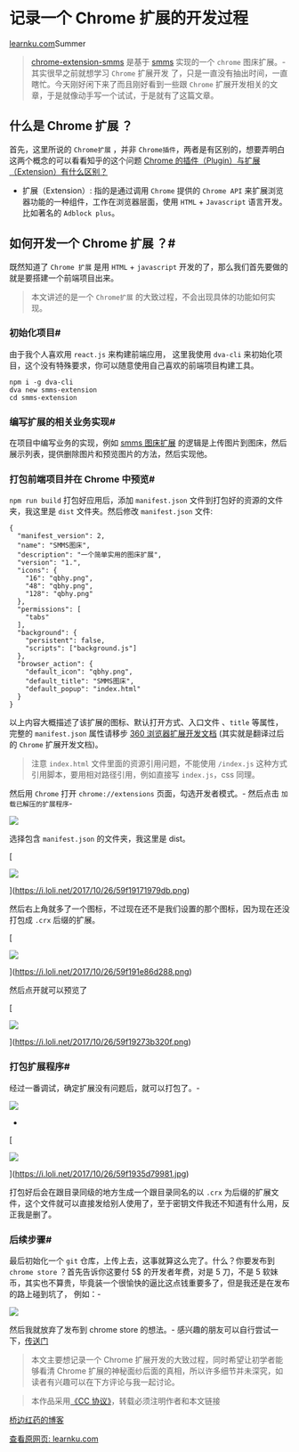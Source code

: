 # 记录一个 Chrome 扩展的开发过程

[learnku.com](https://learnku.com/articles/6513/record-the-development-process-of-a-chrome-extension)Summer

> [chrome-extension-smms](https://github.com/96qbhy/chrome-extension-smms) 是基于 [smms](https://github.com/96qbhy/smms) 实现的一个 `chrome` 图床扩展。-
> 其实很早之前就想学习 `Chrome` 扩展开发 了，只是一直没有抽出时间，一直瞎忙。今天刚好闲下来了而且刚好看到一些跟 `Chrome` 扩展开发相关的文章，于是就像动手写一个试试，于是就有了这篇文章。

## 什么是 Chrome 扩展 ？

首先，这里所说的 `Chrome扩展` ，并非 `Chrome插件`，两者是有区别的，想要弄明白这两个概念的可以看看知乎的这个问题 [Chrome 的插件（Plugin）与扩展（Extension）有什么区别？](https://www.zhihu.com/question/20628768)

*   扩展（Extension）: 指的是通过调用 `Chrome` 提供的 `Chrome API` 来扩展浏览器功能的一种组件，工作在浏览器层面，使用 `HTML` + `Javascript` 语言开发。比如著名的 `Adblock plus`。

## 如何开发一个 Chrome 扩展 ？#

既然知道了 `Chrome 扩展` 是用 `HTML` + `javascript` 开发的了，那么我们首先要做的就是要搭建一个前端项目出来。

> 本文讲述的是一个 `Chrome扩展` 的大致过程，不会出现具体的功能如何实现。

### 初始化项目#

由于我个人喜欢用 `react.js` 来构建前端应用， 这里我使用 `dva-cli` 来初始化项目，这个没有特殊要求，你可以随意使用自己喜欢的前端项目构建工具。

    npm i -g dva-cli
    dva new smms-extension
    cd smms-extension

### 编写扩展的相关业务实现#

在项目中编写业务的实现，例如 [smms 图床扩展](https://github.com/96qbhy/chrome-extension-smms) 的逻辑是上传图片到图床，然后展示列表，提供删除图片和预览图片的方法，然后实现他。

### 打包前端项目并在 Chrome 中预览#

`npm run build` 打包好应用后，添加 `manifest.json` 文件到打包好的资源的文件夹，我这里是 `dist` 文件夹。然后修改 `manifest.json` 文件:

    {
      "manifest_version": 2,
      "name": "SMMS图床",
      "description": "一个简单实用的图床扩展",
      "version": "1.",
      "icons": {
        "16": "qbhy.png",
        "48": "qbhy.png",
        "128": "qbhy.png"
      },
      "permissions": [
        "tabs"
      ],
      "background": {
        "persistent": false,
        "scripts": ["background.js"]
      },
      "browser_action": {
        "default_icon": "qbhy.png",
        "default_title": "SMMS图床",
        "default_popup": "index.html"
      }
    }

以上内容大概描述了该扩展的图标、默认打开方式、入口文件 、`title` 等属性，完整的 `manifest.json` 属性请移步 [360 浏览器扩展开发文档](http://open.chrome.360.cn/extension_dev/manifest.html) (其实就是翻译过后的 `Chrome` 扩展开发文档)。

> 注意 `index.html` 文件里面的资源引用问题，不能使用 `/index.js` 这种方式引用脚本，要用相对路径引用，例如直接写 `index.js`，css 同理。

然后用 `Chrome` 打开 `chrome://extensions` 页面，勾选开发者模式。-
然后点击 `加载已解压的扩展程序`-
[](https://i.loli.net/2017/10/26/59f190b027d36.png)

[![](https://cubox.pro/c/filters:no_upscale()?imageUrl=https%3A%2F%2Fi.loli.net%2F2017%2F10%2F26%2F59f190b027d36.png)](https://i.loli.net/2017/10/26/59f190b027d36.png)

选择包含 `manifest.json` 的文件夹，我这里是 dist。

[

![](https://cubox.pro/c/filters:no_upscale()?imageUrl=https%3A%2F%2Fi.loli.net%2F2017%2F10%2F26%2F59f19171979db.png)



](https://i.loli.net/2017/10/26/59f19171979db.png)

然后右上角就多了一个图标，不过现在还不是我们设置的那个图标，因为现在还没打包成 `.crx` 后缀的扩展。

[

![](https://cubox.pro/c/filters:no_upscale()?imageUrl=https%3A%2F%2Fi.loli.net%2F2017%2F10%2F26%2F59f191e86d288.png)



](https://i.loli.net/2017/10/26/59f191e86d288.png)

然后点开就可以预览了

[

![](https://cubox.pro/c/filters:no_upscale()?imageUrl=https%3A%2F%2Fi.loli.net%2F2017%2F10%2F26%2F59f19273b320f.png)



](https://i.loli.net/2017/10/26/59f19273b320f.png)

### 打包扩展程序#

经过一番调试，确定扩展没有问题后，就可以打包了。-
[](https://i.loli.net/2017/10/26/59f193561cf04.png)

[![](https://cubox.pro/c/filters:no_upscale()?imageUrl=https%3A%2F%2Fi.loli.net%2F2017%2F10%2F26%2F59f193561cf04.png)](https://i.loli.net/2017/10/26/59f193561cf04.png)

-
[

![](https://cubox.pro/c/filters:no_upscale()?imageUrl=https%3A%2F%2Fi.loli.net%2F2017%2F10%2F26%2F59f1935d79981.jpg)



](https://i.loli.net/2017/10/26/59f1935d79981.jpg)

打包好后会在跟目录同级的地方生成一个跟目录同名的以 `.crx` 为后缀的扩展文件，这个文件就可以直接发给别人使用了，至于密钥文件我还不知道有什么用，反正我是删了。

### 后续步骤#

最后初始化一个 `git` 仓库，上传上去，这事就算这么完了。什么？你要发布到 `chrome store` ？首先告诉你这要付 5$ 的开发者年费，对是 5 刀，不是 5 软妹币，其实也不算贵，毕竟装一个很愉快的逼比这点钱重要多了，但是我还是在发布的路上碰到坑了， 例如：-
[](https://i.loli.net/2017/10/26/59f195a440ea6.jpeg)

[![](https://cubox.pro/c/filters:no_upscale()?imageUrl=https%3A%2F%2Fi.loli.net%2F2017%2F10%2F26%2F59f195a440ea6.jpeg)](https://i.loli.net/2017/10/26/59f195a440ea6.jpeg)

然后我就放弃了发布到 chrome store 的想法。-
感兴趣的朋友可以自行尝试一下，[传送门](https://chrome.google.com/webstore/developer/dashboard/)

> 本文主要想记录一个 Chrome 扩展开发的大致过程，同时希望让初学者能够看清 Chrome 扩展的神秘面纱后面的真相，所以许多细节并未深究，如读者有兴趣可以在下方评论与我一起讨论。

> 本作品采用[《CC 协议》](https://learnku.com/docs/guide/cc4.0/6589)，转载必须注明作者和本文链接

[桥边红药的博客](https://blog.janguly.com/)

[查看原网页: learnku.com](https://learnku.com/articles/6513/record-the-development-process-of-a-chrome-extension)